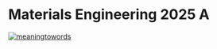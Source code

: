 # Materials Engineering 2025 A 
[![meaningtowords](https://img.shields.io/badge/pytexManuscriptsGUI-streamlit-red)](https://latexcompiler-materialsphysics.streamlit.app/)
